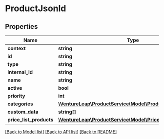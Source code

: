 # ProductJsonld

## Properties
Name | Type | Description | Notes
------------ | ------------- | ------------- | -------------
**context** | **string** |  | [optional] 
**id** | **string** |  | [optional] 
**type** | **string** |  | [optional] 
**internal_id** | **string** |  | [optional] 
**name** | **string** |  | 
**active** | **bool** |  | [optional] 
**priority** | **int** |  | [optional] 
**categories** | [**\VentureLeap\ProductService\Model\ProductCategoryJsonld[]**](ProductCategoryJsonld.md) |  | [optional] 
**custom_data** | **string[]** |  | [optional] 
**price_list_products** | [**\VentureLeap\ProductService\Model\PriceListProductJsonld[]**](PriceListProductJsonld.md) |  | [optional] 

[[Back to Model list]](../../README.md#documentation-for-models) [[Back to API list]](../../README.md#documentation-for-api-endpoints) [[Back to README]](../../README.md)

